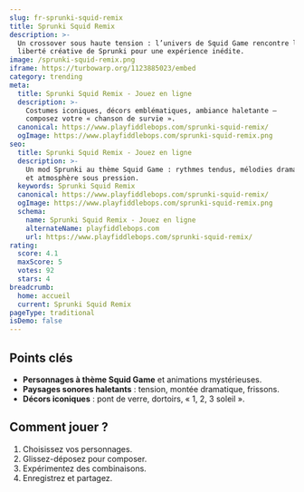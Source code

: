 ```yaml
---
slug: fr-sprunki-squid-remix
title: Sprunki Squid Remix
description: >-
  Un crossover sous haute tension : l’univers de Squid Game rencontre la 
  liberté créative de Sprunki pour une expérience inédite.
image: /sprunki-squid-remix.png
iframe: https://turbowarp.org/1123885023/embed
category: trending
meta:
  title: Sprunki Squid Remix - Jouez en ligne
  description: >-
    Costumes iconiques, décors emblématiques, ambiance haletante — 
    composez votre « chanson de survie ».
  canonical: https://www.playfiddlebops.com/sprunki-squid-remix/
  ogImage: https://www.playfiddlebops.com/sprunki-squid-remix.png
seo:
  title: Sprunki Squid Remix - Jouez en ligne
  description: >-
    Un mod Sprunki au thème Squid Game : rythmes tendus, mélodies dramatiques 
    et atmosphère sous pression.
  keywords: Sprunki Squid Remix
  canonical: https://www.playfiddlebops.com/sprunki-squid-remix/
  ogImage: https://www.playfiddlebops.com/sprunki-squid-remix.png
  schema:
    name: Sprunki Squid Remix - Jouez en ligne
    alternateName: playfiddlebops.com
    url: https://www.playfiddlebops.com/sprunki-squid-remix/
rating:
  score: 4.1
  maxScore: 5
  votes: 92
  stars: 4
breadcrumb:
  home: accueil
  current: Sprunki Squid Remix
pageType: traditional
isDemo: false
---
```


## Points clés

- **Personnages à thème Squid Game** et animations mystérieuses.
- **Paysages sonores haletants** : tension, montée dramatique, frissons.
- **Décors iconiques** : pont de verre, dortoirs, « 1, 2, 3 soleil ».

## Comment jouer ?

1. Choisissez vos personnages.
2. Glissez-déposez pour composer.
3. Expérimentez des combinaisons.
4. Enregistrez et partagez.
